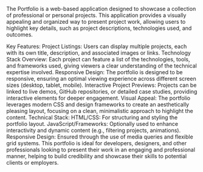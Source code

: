 The Portfolio  is a web-based application designed to showcase a collection of professional or personal projects. This application provides a visually appealing and organized way to present project work, allowing users to highlight key details, such as project descriptions, technologies used, and outcomes.

Key Features:
Project Listings: Users can display multiple projects, each with its own title, description, and associated images or links.
Technology Stack Overview: Each project can feature a list of the technologies, tools, and frameworks used, giving viewers a clear understanding of the technical expertise involved.
Responsive Design: The portfolio is designed to be responsive, ensuring an optimal viewing experience across different screen sizes (desktop, tablet, mobile).
Interactive Project Previews: Projects can be linked to live demos, GitHub repositories, or detailed case studies, providing interactive elements for deeper engagement.
Visual Appeal: The portfolio leverages modern CSS and design frameworks to create an aesthetically pleasing layout, focusing on a clean, minimalistic approach to highlight the content.
Technical Stack:
HTML/CSS: For structuring and styling the portfolio layout.
JavaScript/Frameworks: Optionally used to enhance interactivity and dynamic content (e.g., filtering projects, animations).
Responsive Design: Ensured through the use of media queries and flexible grid systems.
This portfolio is ideal for developers, designers, and other professionals looking to present their work in an engaging and professional manner, helping to build credibility and showcase their skills to potential clients or employers.







